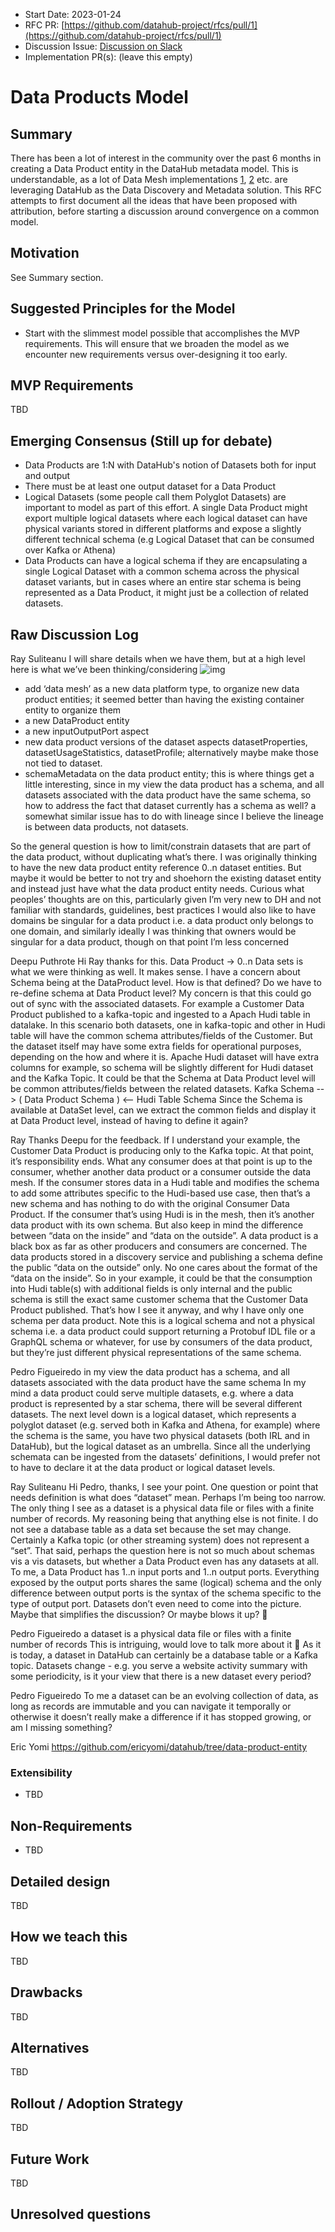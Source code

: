 - Start Date: 2023-01-24
- RFC PR: [https://github.com/datahub-project/rfcs/pull/1](https://github.com/datahub-project/rfcs/pull/1)
- Discussion Issue: [Discussion on Slack](https://datahubspace.slack.com/archives/C03UV8BNXEW/p1673471786747339)
- Implementation PR(s): (leave this empty)

# Data Products Model

## Summary

There has been a lot of interest in the community over the past 6 months in creating a Data Product entity in the DataHub metadata model.
This is understandable, as a lot of Data Mesh implementations [1](https://optum.github.io/blog/2022/03/23/data-mesh-via-datahub/), [2](https://blog.datahubproject.io/enabling-data-discovery-in-a-data-mesh-the-saxo-journey-451b06969c8f) etc. are leveraging DataHub as the Data Discovery and Metadata solution.
This RFC attempts to first document all the ideas that have been proposed with attribution, before starting a discussion around convergence on a common model.

## Motivation

See Summary section.

## Suggested Principles for the Model
- Start with the slimmest model possible that accomplishes the MVP requirements. This will ensure that we broaden the model as we encounter new requirements versus over-designing it too early.

## MVP Requirements

TBD


## Emerging Consensus (Still up for debate)

- Data Products are 1:N with DataHub's notion of Datasets both for input and output
- There must be at least one output dataset for a Data Product
- Logical Datasets (some people call them Polyglot Datasets) are important to model as part of this effort. A single Data Product might export multiple logical datasets where each logical dataset can have physical variants stored in different platforms and expose a slightly different technical schema (e.g Logical Dataset that can be consumed over Kafka or Athena)
- Data Products can have a logical schema if they are encapsulating a single Logical Dataset with a common schema across the physical dataset variants, but in cases where an entire star schema is being represented as a Data Product, it might just be a collection of related datasets.


## Raw Discussion Log

Ray Suliteanu
I will share details when we have them, but at a high level here is what we’ve been thinking/considering
![img](./Jumio-DataProductEntity.png)
- add ‘data mesh’ as a new data platform type, to organize new data product entities; it seemed better than having the existing  container entity to organize them
- a new DataProduct entity
- a new inputOutputPort aspect
- new data product versions of the dataset aspects datasetProperties, datasetUsageStatistics, datasetProfile; alternatively maybe make those not tied to dataset.
- schemaMetadata on the data product entity; this is where things get a little interesting, since in my view the data product has a schema, and all datasets associated with the data product have the same schema, so how to address the fact that dataset currently has a schema as well?
a somewhat similar issue has to do with lineage since I believe the lineage is between data products, not datasets. 

So the general question is how to limit/constrain datasets that are part of the data product, without duplicating what’s there. I was originally thinking to have the new data product entity reference 0..n dataset entities. But maybe it would be better to not try and shoehorn the existing dataset entity and instead just have what the data product entity needs. Curious what peoples’ thoughts are on this, particularly given I’m very new to DH and not familiar with standards, guidelines, best practices
I would also like to have domains be singular for a data product i.e. a data product only belongs to one domain, and similarly ideally I was thinking that owners would be singular for a data product, though on that point I’m less concerned

Deepu Puthrote
Hi Ray thanks for this. Data Product -> 0..n Data sets is what we were thinking as well. It makes sense.
I have a concern about Schema being at the DataProduct level. How is that defined? Do we have to re-define schema at Data Product level? My concern is that this could go out of sync with the associated datasets.
For example a Customer Data Product published to a kafka-topic and ingested to a Apach Hudi table in datalake. In this scenario both datasets, one in kafka-topic and other in Hudi table will have the common schema attributes/fields of the Customer. But the dataset itself may have some extra fields for operational purposes, depending on the how and where it is. Apache Hudi dataset will have extra columns for example, so schema will be slightly different for Hudi dataset and the Kafka Topic.
It could be that the Schema at Data Product level will be common attributes/fields between the related datasets.
Kafka Schema --> ( Data Product Schema ) <-- Hudi Table Schema
Since the Schema is available at DataSet level, can we extract the common fields and display it at Data Product level, instead of having to define it again?

Ray
Thanks Deepu for the feedback. If I understand your example, the Customer Data Product is producing only to the Kafka topic. At that point, it’s responsibility ends. What any consumer does at that point is up to the consumer, whether another data product or a consumer outside the data mesh. If the consumer stores data in a Hudi table and modifies the schema to add some attributes specific to the Hudi-based use case, then that’s a new schema and has nothing to do with the original Consumer Data Product. If the consumer that’s using Hudi is in the mesh, then it’s another data product with its own schema.
But also keep in mind the difference between “data on the inside” and “data on the outside”. A data product is a black box as far as other producers and consumers are concerned. The data products stored in a discovery service and publishing a schema define the public “data on the outside” only. No one cares about the format of the “data on the inside”. So in your example, it could be that the consumption into Hudi table(s) with additional fields is only internal and the public schema is still the exact same customer schema that the Customer Data Product published.
That’s how I see it anyway, and why I have only one schema per data product. Note this is a logical schema and not a physical schema i.e. a data product could support returning a Protobuf IDL file or a GraphQL schema or whatever, for use by consumers of the data product, but they’re just different physical representations of the same schema.


Pedro Figueiredo
in my view the data product has a schema, and all datasets associated with the data product have the same schema
In my mind a data product could serve multiple datasets, e.g. where a data product is represented by a star schema, there will be several different datasets.
The next level down is a logical dataset, which represents a polyglot dataset (e.g. served both in Kafka and Athena, for example) where the schema is the same, you have two physical datasets (both IRL and in DataHub), but the logical dataset as an umbrella.
Since all the underlying schemata can be ingested from the datasets’ definitions, I would prefer not to have to declare it at the data product or logical dataset levels.


Ray Suliteanu
Hi Pedro, thanks, I see your point. One question or point that needs definition is what does “dataset” mean. Perhaps I’m being too narrow. The only thing I see as a dataset is a physical data file or files with a finite number of records. My reasoning being that anything else is not finite. I do not see a database table as a data set because the set may change. Certainly a Kafka topic (or other streaming system) does not represent a “set”.
That said, perhaps the question here is not so much about schemas vis a vis datasets, but whether a Data Product even has any datasets at all. To me, a Data Product has 1..n input ports and 1..n output ports. Everything exposed by the output ports shares the same (logical) schema and the only difference between output ports is the syntax of the schema specific to the type of output port. Datasets don’t even need to come into the picture. Maybe that simplifies the discussion? Or maybe blows it up? :slightly_smiling_face:


Pedro Figueiredo
a dataset is a physical data file or files with a finite number of records
This is intriguing, would love to talk more about it :slightly_smiling_face: As it is today, a dataset in DataHub can certainly be a database table or a Kafka topic. Datasets change - e.g. you serve a website activity summary with some periodicity, is it your view that there is a new dataset every period?


Pedro Figueiredo
To me a dataset can be an evolving collection of data, as long as records are immutable and you can navigate it temporally or otherwise it doesn’t really make a difference if it has stopped growing, or am I missing something?


Eric Yomi
https://github.com/ericyomi/datahub/tree/data-product-entity



### Extensibility

- TBD

## Non-Requirements

- TBD 

## Detailed design

TBD

## How we teach this

TBD

## Drawbacks

TBD

## Alternatives

TBD

## Rollout / Adoption Strategy

TBD

## Future Work

TBD


## Unresolved questions
